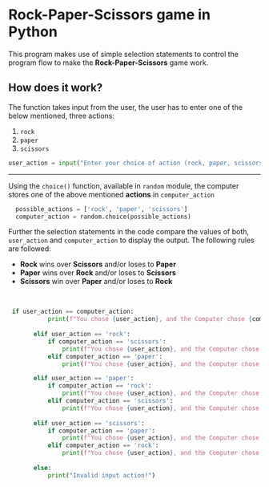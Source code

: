 # Rock-Paper-Scissors game in Python

This program makes use of simple selection statements to control the program flow to make the **Rock-Paper-Scissors** game work.

## How does it work?

The function takes input from the user, the user has to enter one of the below mentioned, three actions:
1. `rock`
2. `paper`
3. `scissors`
```py
user_action = input("Enter your choice of action (rock, paper, scissors):\n")
```
<hr>

Using the `choice()` function, available in `random` module, the computer stores one of the above mentioned **actions** in `computer_action`
```py
  possible_actions = ['rock', 'paper', 'scissors']
  computer_action = random.choice(possible_actions)
 ```
 
 Further the selection statements in the code compare the values of both, `user_action` and `computer_action` to display the output.
 The following rules are followed:
 - **Rock** wins over **Scissors** and/or loses to **Paper**
 - **Paper** wins over **Rock** and/or loses to **Scissors**
 - **Scissors** win over **Paper** and/or loses to **Rock**
 <br>
 
 ```py
  if user_action == computer_action:
            print(f"You chose {user_action}, and the Computer chose {computer_action}. It's a draw!")
        
        elif user_action == 'rock':
            if computer_action == 'scissors':
                print(f"You chose {user_action}, and the Computer chose {computer_action}. You won!")
            elif computer_action == 'paper':
                print(f"You chose {user_action}, and the Computer chose {computer_action}. You lost!")

        elif user_action == 'paper':
            if computer_action == 'rock':
                print(f"You chose {user_action}, and the Computer chose {computer_action}. You won!")
            elif computer_action == 'scissors':
                print(f"You chose {user_action}, and the Computer chose {computer_action}. You lost!") 
        
        elif user_action == 'scissors':
            if computer_action == 'paper':
                print(f"You chose {user_action}, and the Computer chose {computer_action}. You won!")
            elif computer_action == 'rock':
                print(f"You chose {user_action}, and the Computer chose {computer_action}. You lost!") 
        
        else:
            print("Invalid input action!")
```
